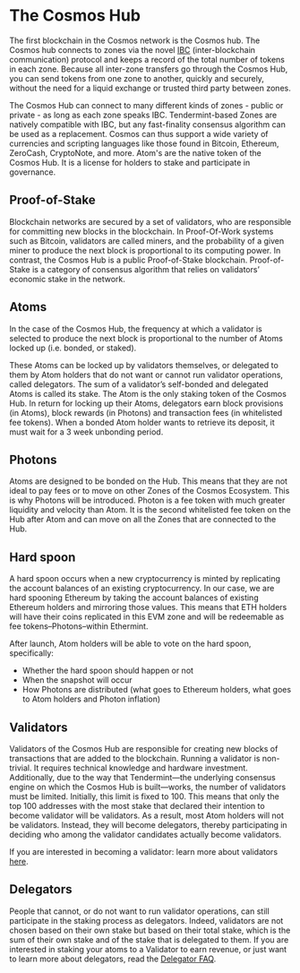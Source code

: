 # The Cosmos Hub
The first blockchain in the Cosmos network is the Cosmos hub. The Cosmos hub connects to zones via the novel [IBC](/specs/ibc.md) (inter-blockchain communication) protocol and keeps a record of the total number of tokens in each zone. Because all inter-zone transfers go through the Cosmos Hub, you can send tokens from one zone to another, quickly and securely, without the need for a liquid exchange or trusted third party between zones.

The Cosmos Hub can connect to many different kinds of zones - public or private - as long as each zone speaks IBC. Tendermint-based Zones are natively compatible with IBC, but any fast-finality consensus algorithm can be used as a replacement. Cosmos can thus support a wide variety of currencies and scripting languages like those found in Bitcoin, Ethereum, ZeroCash, CryptoNote, and more. Atom's are the native token of the Cosmos Hub. It is a license for holders to stake and participate in governance.

## Proof-of-Stake
Blockchain networks are secured by a set of validators, who are responsible for committing new blocks in the blockchain. In Proof-Of-Work systems such as Bitcoin, validators are called miners, and the probability of a given miner to produce the next block is proportional to its computing power. In contrast, the Cosmos Hub is a public Proof-of-Stake blockchain. Proof-of-Stake is a category of consensus algorithm that relies on validators’ economic stake in the network.

## Atoms
In the case of the Cosmos Hub, the frequency at which a validator is selected to produce the next block is proportional to the number of Atoms locked up (i.e. bonded, or staked).

These Atoms can be locked up by validators themselves, or delegated to them by Atom holders that do not want or cannot run validator operations, called delegators. The sum of a validator’s self-bonded and delegated Atoms is called its stake. The Atom is the only staking token of the Cosmos Hub. In return for locking up their Atoms, delegators earn block provisions (in Atoms), block rewards (in Photons) and transaction fees (in whitelisted fee tokens). When a bonded Atom holder wants to retrieve its deposit, it must wait for a 3 week unbonding period.

## Photons
Atoms are designed to be bonded on the Hub. This means that they are not ideal to pay fees or to move on other Zones of the Cosmos Ecosystem. This is why Photons will be introduced. Photon is a fee token with much greater liquidity and velocity than Atom. It is the second whitelisted fee token on the Hub after Atom and can move on all the Zones that are connected to the Hub.

## Hard spoon
A hard spoon occurs when a new cryptocurrency is minted by replicating the account balances of an existing cryptocurrency. In our case, we are hard spooning Ethereum by taking the account balances of existing Ethereum holders and mirroring those values. This means that ETH holders will have their coins replicated in this EVM zone and will be redeemable as fee tokens–Photons–within Ethermint.

After launch, Atom holders will be able to vote on the hard spoon, specifically:

- Whether the hard spoon should happen or not
- When the snapshot will occur
- How Photons are distributed (what goes to Ethereum holders, what goes to Atom holders and Photon inflation)

## Validators
Validators of the Cosmos Hub are responsible for creating new blocks of transactions that are added to the blockchain. Running a validator is non-trivial. It requires technical knowledge and hardware investment. Additionally, due to the way that Tendermint—the underlying consensus engine on which the Cosmos Hub is built—works, the number of validators must be limited. Initially, this limit is fixed to 100. This means that only the top 100 addresses with the most stake that declared their intention to become validator will be validators. As a result, most Atom holders will not be validators. Instead, they will become delegators, thereby participating in deciding who among the validator candidates actually become validators.

If you are interested in becoming a validator: learn more about validators [here](/validators/overview.md).

## Delegators
People that cannot, or do not want to run validator operations, can still participate in the staking process as delegators. Indeed, validators are not chosen based on their own stake but based on their total stake, which is the sum of their own stake and of the stake that is delegated to them. If you are interested in staking your atoms to a Validator to earn revenue, or just want to learn more about delegators, read the [Delegator FAQ](/resources/delegator-faq.md).
